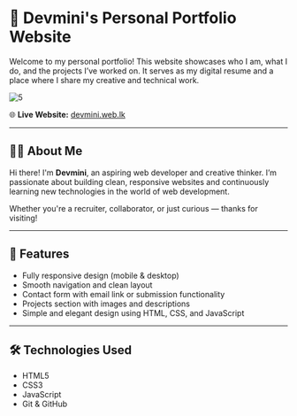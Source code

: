 # 🌟 Devmini's Personal Portfolio Website

Welcome to my personal portfolio! This website showcases who I am, what I do, and the projects I’ve worked on. It serves as my digital resume and a place where I share my creative and technical work.


![5](https://github.com/user-attachments/assets/065482b6-f226-433d-8862-d8faf686628d)



🌐 **Live Website:** [devmini.web.lk](http://devmini.web.lk)

---

## 👩‍💻 About Me

Hi there! I'm **Devmini**, an aspiring web developer and creative thinker. I’m passionate about building clean, responsive websites and continuously learning new technologies in the world of web development.

Whether you're a recruiter, collaborator, or just curious — thanks for visiting!

---

## 🚀 Features

- Fully responsive design (mobile & desktop)
- Smooth navigation and clean layout
- Contact form with email link or submission functionality
- Projects section with images and descriptions
- Simple and elegant design using HTML, CSS, and JavaScript

---

## 🛠️ Technologies Used

- HTML5
- CSS3
- JavaScript 
- Git & GitHub





